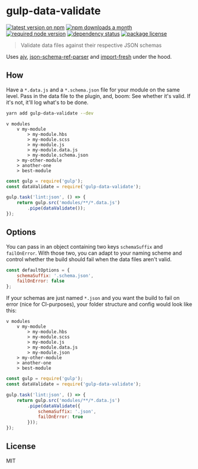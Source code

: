 # gulp-data-validate
[![latest version on npm](https://img.shields.io/npm/v/gulp-data-validate)](https://www.npmjs.com/package/gulp-data-validate) [![npm downloads a month](https://img.shields.io/npm/dm/gulp-data-validate)](https://www.npmjs.com/package/gulp-data-validate) [![required node version](https://img.shields.io/node/v/gulp-data-validate)](https://github.com/nodejs/Release) [![dependency status](https://img.shields.io/david/unic/gulp-data-validate)](https://david-dm.org/unic/gulp-data-validate) [![package license](https://img.shields.io/npm/l/gulp-data-validate)](license)
> Validate data files against their respective JSON schemas

Uses [ajv](https://github.com/epoberezkin/ajv), [json-schema-ref-parser](https://github.com/APIDevTools/json-schema-ref-parser) and [import-fresh](https://github.com/sindresorhus/import-fresh) under the hood.

## How
Have a `*.data.js` and a `*.schema.json` file for your module on the same level. Pass in the data file to the plugin, and, boom: See whether it's valid. If it's not, it'll log what's to be done.

```bash
yarn add gulp-data-validate --dev
```

```
v modules
    v my-module
        > my-module.hbs
        > my-module.scss
        > my-module.js
        > my-module.data.js
        > my-module.schema.json
    > my-other-module
    > another-one
    > best-module
```

```js
const gulp = require('gulp');
const dataValidate = require('gulp-data-validate');

gulp.task('lint:json', () => {
    return gulp.src('modules/**/*.data.js')
        .pipe(dataValidate());
});
```

## Options
You can pass in an object containing two keys `schemaSuffix` and `failOnError`. With those two, you can adapt to your naming scheme and control whether the build should fail when the data files aren't valid.

```js
const defaultOptions = {
    schemaSuffix: '.schema.json',
    failOnError: false
};
```

If your schemas are just named `*.json` and you want the build to fail on error (nice for CI-purposes), your folder structure and config would look like this:

```
v modules
    v my-module
        > my-module.hbs
        > my-module.scss
        > my-module.js
        > my-module.data.js
        > my-module.json
    > my-other-module
    > another-one
    > best-module
```

```js
const gulp = require('gulp');
const dataValidate = require('gulp-data-validate');

gulp.task('lint:json', () => {
    return gulp.src('modules/**/*.data.js')
        .pipe(dataValidate({
            schemaSuffix: '.json',
            failOnError: true
        }));
});
```

## License
MIT

